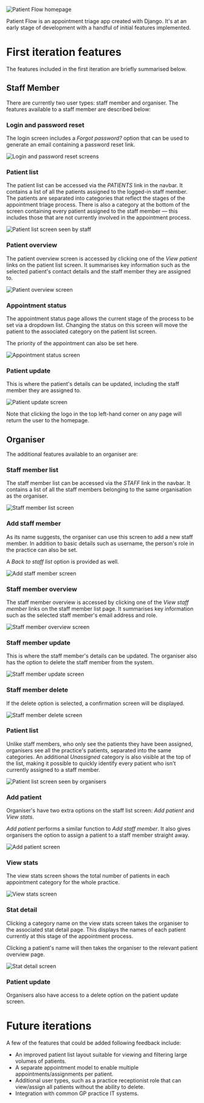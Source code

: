 ![Patient Flow homepage](static/images/home-page.png)

Patient Flow is an appointment triage app created with Django.
It's at an early stage of development with a handful of initial features implemented.

# First iteration features

The features included in the first iteration are briefly summarised below. 

## Staff Member

There are currently two user types: staff member and organiser. The features available
to a staff member are described below:

### Login and password reset

The login screen includes a *Forgot password?* option that can be used to generate an
email containing a password reset link.

![Login and password reset screens](static/images/login-and-password-reset-screens.png)

### Patient list

The patient list can be accessed via the *PATIENTS* link in the navbar.
It contains a list of all the patients assigned to the logged-in staff member.
The patients are separated into categories that reflect the stages of the appointment
triage process. There is also a category at the bottom of the screen containing every
patient assigned to the staff member — this includes those that are not 
currently involved in the appointment process.

![Patient list screen seen by staff](static/images/patient-list-staff.png)

### Patient overview

The patient overview screen is accessed by clicking one of the *View patient* links 
on the patient list screen. It summarises key information such as the selected patient's
contact details and the staff member they are assigned to.

![Patient overview screen](static/images/patient-overview.png)

### Appointment status

The appointment status page allows the current stage of the process to be set
via a dropdown list. Changing the status on this screen will move the patient to the
associated category on the patient list screen.

The priority of the appointment can also be set here.

![Appointment status screen](static/images/appointment-status.png)

### Patient update

This is where the patient's details can be updated, including the staff member they
are assigned to.

![Patient update screen](static/images/patient-update.png)

Note that clicking the logo in the top left-hand corner on any page will return the
user to the homepage.

## Organiser

The additional features available to an organiser are:

### Staff member list

The staff member list can be accessed via the *STAFF* link in the navbar. It contains
a list of all the staff members belonging to the same organisation as the organiser. 

![Staff member list screen](static/images/staff-list.png)

### Add staff member

As its name suggests, the organiser can use this screen to add a new staff member.
In addition to basic details such as username, the person's role in the practice can
also be set.

A *Back to staff list* option is provided as well.

![Add staff member screen](static/images/add-staff-member.png)

### Staff member overview

The staff member overview is accessed by clicking one of the *View staff member* links 
on the staff member list page. It summarises key information such as the selected
staff member's email address and role.

![Staff member overview screen](static/images/staff-member-overview.png)

### Staff member update

This is where the staff member's details can be updated. The organiser also has the
option to delete the staff member from the system.

![Staff member update screen](static/images/staff-member-update.png)

### Staff member delete

If the delete option is selected, a confirmation screen will be displayed.

![Staff member delete screen](static/images/staff-member-delete.png)

### Patient list

Unlike staff members, who only see the patients they have been assigned, organisers see
all the practice's patients, separated into the same categories. An additional *Unassigned*
category is also visible at the top of the list, making it possible to quickly identify
every patient who isn't currently assigned to a staff member.

![Patient list screen seen by organisers](static/images/patient-list-organiser.png)

### Add patient

Organiser's have two extra options on the staff list screen: *Add patient* and *View stats*.

*Add patient* performs a similar function to *Add staff member*.
It also gives organisers the option to assign a patient to a staff member straight away.

![Add patient screen](static/images/add-patient.png)

### View stats

The view stats screen shows the total number of patients in each appointment category
for the whole practice.  

![View stats screen](static/images/view-stats.png)

### Stat detail

Clicking a category name on the view stats screen takes the organiser to the associated
stat detail page. This displays the names of each patient currently at this stage of
the appointment process.

Clicking a patient's name will then takes the organiser to the relevant patient overview page.

![Stat detail screen](static/images/stat-detail.png)

### Patient update

Organisers also have access to a delete option on the patient update screen.

# Future iterations

A few of the features that could be added following feedback include:

- An improved patient list layout suitable for viewing and filtering large volumes of patients.
- A separate appointment model to enable multiple appointments/assignments per patient.
- Additional user types, such as a practice receptionist role that can view/assign all
patients without the ability to delete.
- Integration with common GP practice IT systems.
